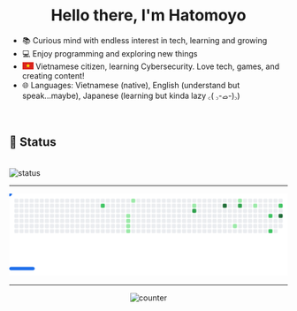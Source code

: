 <h1 align="center">Hello there, I'm Hatomoyo</h1>


- 📚 Curious mind with endless interest in tech, learning and growing
- 💻 Enjoy programming and exploring new things   
- <img src="https://raw.githubusercontent.com/hampusborgos/country-flags/main/svg/vn.svg" width="20"/> Vietnamese citizen, learning Cybersecurity. Love tech, games, and creating content!
- 🌐 Languages: Vietnamese (native), English (understand but speak...maybe), Japanese (learning but kinda lazy ‎꜀( ꜆-ࡇ-)꜆)

<br>
<h2>🌙 Status</h2>
<br>
<img src="https://img.shields.io/badge/🟡%20Away-Mode-yellow?style=for-the-badge&labelColor=2d2d2d" alt="status"/>


---
<picture>
  <source media="(prefers-color-scheme: dark)" srcset="images/breakout-dark.svg" />
  <source media="(prefers-color-scheme: light)" srcset="images/breakout-light.svg" />
  <img alt="Breakout Game" src="images/breakout-light.svg" />
</picture>


---
<p align="center">
  <img src="https://count.getloli.com/get/@Hatomoyo2721?theme=rule34" alt="counter" />
</p>

